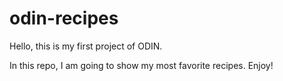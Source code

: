 # odin-recipes

Hello, this is my first project of ODIN.

In this repo, I am going to show my most favorite recipes. Enjoy!
